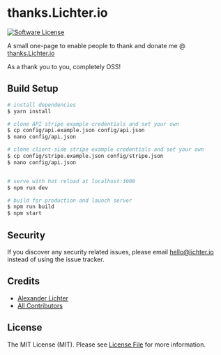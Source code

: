 # thanks.Lichter.io

[![Software License](https://img.shields.io/badge/license-MIT-brightgreen.svg?style=flat-square)](LICENSE.md)

A small one-page to enable people to thank and donate me @ [thanks.Lichter.io](https://thanks.lichter.io)

As a thank you to you, completely OSS!


## Build Setup

``` bash
# install dependencies
$ yarn install

# clone API stripe example credentials and set your own
$ cp config/api.example.json config/api.json
$ nano config/api.json

# clone client-side stripe example credentials and set your own
$ cp config/stripe.example.json config/stripe.json
$ nano config/api.json


# serve with hot reload at localhost:3000
$ npm run dev

# build for production and launch server
$ npm run build
$ npm start
```

## Security

If you discover any security related issues, please email hello@lichter.io instead of using the issue tracker.

## Credits

- [Alexander Lichter](https://github.com/manniL)
- [All Contributors](../../contributors)


## License

The MIT License (MIT). Please see [License File](LICENSE.md) for more information.
